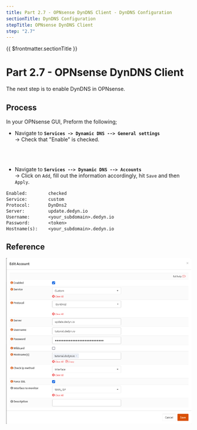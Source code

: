 ```yaml
---
title: Part 2.7 - OPNsense DynDNS Client - DynDNS Configuration
sectionTitle: DynDNS Configuration
stepTitle: OPNsense DynDNS Client
step: "2.7"
---
```


{{ $frontmatter.sectionTitle }}
# Part 2.7 - OPNsense DynDNS Client

The next step is to enable DynDNS in OPNsense.

## Process

In your OPNsense GUI, Preform the following;
- Navigate to **`Services -> Dynamic DNS --> General settings`**  
  -> Check that "Enable" is checked.

<div style="margin-top: 4rem"></div>

- Navigate to **`Services --> Dynamic DNS --> Accounts`**  
  -> Click on `Add`, fill out the information accordingly, hit `Save` and then `Apply`.


```text
Enabled:        checked
Service:        custom
Protocol:       DynDns2
Server:         update.dedyn.io
Username:       <your_subdomain>.dedyn.io
Password:       <token>
Hostname(s):    <your_subdomain>.dedyn.io
```

## Reference
![P002-006-Dyn-DNS-OPNsense](assets/P002-006-Dyn-DNS-OPNsense.png)
